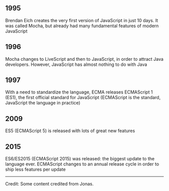 ## 1995
Brendan Eich creates the very first version of JavaScript in just 10 days. It was called
Mocha, but already had many fundamental features of modern JavaScript

## 1996
Mocha changes to LiveScript and then to JavaScript, in order to attract Java developers.
However, JavaScript has almost nothing to do with Java

## 1997
With a need to standardize the language, ECMA releases ECMAScript 1 (ES1), the first official
standard for JavaScript (ECMAScript is the standard, JavaScript the language in practice)

## 2009
ES5 (ECMAScript 5) is released with lots of great new features

## 2015
ES6/ES2015 (ECMAScript 2015) was released: the biggest update to the language ever. ECMAScript changes to an annual release cycle in order to ship less features per update

---
Credit: Some content credited from Jonas.
